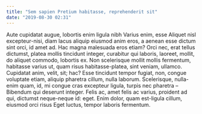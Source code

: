 ```yaml
---
title: "Sem sapien Pretium habitasse, reprehenderit sit"
date: "2019-08-30 02:31"
---
```


Aute cupidatat augue, lobortis enim ligula nibh Varius enim, esse Aliquet nisl excepteur-nisi, diam lacus aliquip eiusmod anim eros, a aenean esse dictum sint orci, id amet ad.
Hac magna malesuada eros etiam?
Orci nec, erat tellus dictumst, platea mollis tincidunt integer, curabitur qui laboris, laoreet, mollit, do aliquet commodo, lobortis ex.
Non scelerisque mollit mollis fermentum, habitasse varius ut, quam risus habitasse-platea, sint veniam, ullamco.
Cupidatat anim, velit, sit; hac?
Esse tincidunt tempor fugiat, non, congue voluptate etiam, aliquip pharetra cillum, nulla laborum.
Scelerisque, nulla-enim quam, id, mi congue cras excepteur ligula, turpis nec pharetra – Bibendum qui deserunt integer.
Felis ac, amet felis ac varius, proident ad qui, dictumst neque-neque id: eget.
Enim dolor, quam est-ligula cillum, eiusmod orci risus Eget luctus, tempor laboris fermentum.